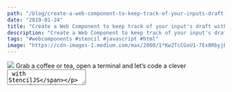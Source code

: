 ```yaml
---
path: "/blog/create-a-web-component-to-keep-track-of-your-inputs-draft-with-stenciljs"
date: "2019-01-24"
title: "Create a Web Component to keep track of your input's draft with StencilJS"
description: "Create a Web Component to keep track of your input's draft with StencilJS"
tags: "#webcomponents #stencil #javascript #html"
image: "https://cdn-images-1.medium.com/max/2000/1*Kw2TcCGoU1-7Ex8RbyjB0A.jpeg"
---
```


![](https://cdn-images-1.medium.com/max/2000/1*Kw2TcCGoU1-7Ex8RbyjB0A.jpeg)
<span class="figcaption_hack">Grab a coffee or tea, open a terminal and let’s code a clever <textarea/> with StencilJS</span>

Earlier this week, I saw a tweet of [Ali Spittel](https://medium.com/@ali07cat07) who was trying to figure out how [GitHub](https://github.com/), [Twitter](https://twitter.com/) and others, were able to keep track of the draft of your inputs respectively how such platforms were saving and restoring the content of your `input` or `textarea` before you would actually submit them and if the browser would refresh.

Long story short, [James Turner](https://twitter.com/MrTurnerj) is clever and had a look to the minified source code and discovered that your inputs are saved in the session storage of your browser quickly before its refresh and are loaded once the page is displayed again.

I thought that this discovery was really interesting, specially because I always assumed that this was a browser feature and not something which needed implementation, but also because I thought that this could be an interesting use case for a new [Web Component](https://developer.mozilla.org/en-US/docs/Web/Web_Components) compatible with any modern frameworks, or even without, and that’s why I’m writing this article.

*For the purpose of this tutorial, I selected *[StencilJS](https://stenciljs.com/)* as a compiler, mostly because I’m a bit more experienced with it, as I developed my pet project *[DeckDeckGo](https://deckdeckgo.com/)* with, but also, to be truly honest, just because I’m in *❤️* with Stencil *😉

### Let’s get started

To get started we are going to initialize a new project, a new Web Component. Using a command line, run `npm init stencil` , pick `component` for the starter type and enter a name for the project (I used `clever-textarea` for the purpose of this tutorial).

![](https://cdn-images-1.medium.com/max/1600/1*foHSCS1AgJ46b-O6WaAG3Q.png)
<span class="figcaption_hack">npm init stencil</span>

![](https://cdn-images-1.medium.com/max/1600/1*h0jM5WWL7H028tgPwhBfSg.png)
<span class="figcaption_hack">select the starter “component”</span>

![](https://cdn-images-1.medium.com/max/1600/1*HLy-80fohxuB3s3tY06zSA.png)
<span class="figcaption_hack">enter a project name</span>

That’s it, our new project is initialized. We could now jump into the newly created folder, `cd clever-textarea` , and start the component runing the command line`npm run start` in order to test if everything is alright by opening a browser and accessing the url `http://localhost:3333` 😎

![](https://cdn-images-1.medium.com/max/1600/1*Jxu5c2jSNxJwAxkIopNGCw.png)
<span class="figcaption_hack">start the local server for the component</span>

![](https://cdn-images-1.medium.com/max/1600/1*3shvGjyXaBw_9kXByxv5sg.png)
<span class="figcaption_hack">access the component</span>

*To continue this tutorial, I suggest you to keep the component running, Stencil will automatically pick the changes we are going to make to the code and will trigger a refresh of the browser on new build.*

### Let’s code

We are now all set, we could begin to code our component 🚀 As we want to develop a clever `textarea`, I suggest that we begin first by removing the default demo code from the component with the goal to just render a dummy blank `textarea`. For that purpose, we are going to edit the file `src/components/my-component/my-component.tsx` as Stencil components are built using [JSX](https://reactjs.org/docs/introducing-jsx.html) and Typescript.

*Per default, the component’s name and namespace are set to *`my-component`* respectively *`mycomponent`* . For simplicity reason, I’ll stick to these names for this article. If you would create a component you would use in a real project, I advise you to rename these informations *😉

```
import {Component} from '@stencil/core';

@Component({
  tag: 'my-component',
  styleUrl: 'my-component.css',
  shadow: true
})
export class MyComponent {

  render() {
    return <textarea></textarea>;
  }
}
```

The above code `render()` a `textarea` which should update our browser as the following:

![](https://cdn-images-1.medium.com/max/1600/1*ie9v5mt8r9dZCAmo7FLP2w.png)

#### Saving your inputs before refresh

As James Turner discovered, the trick consists of saving your inputs before the browser would refresh. To do so we could hook the `window` event `beforeunload` which we are going to declare once our component is loaded, respectively in one of the [lifecycles](https://stenciljs.com/docs/component-lifecycle) provided by Stencil.

Furthermore to this, in order to retrieve the current value of our `textarea`, we could use the Stencil’s reference `Element` to perform a query on the DOM elements of the host and save its value in the `sessionStorage`.

*Per default, see your component definition *`@Component`* , the component is going to be shadowed, that’s why we are going to use the selector *`shadowRoot`* in our query.*

```
import {Component, Element} from '@stencil/core';

@Component({
  tag: 'my-component',
  styleUrl: 'my-component.css',
  shadow: true
})
export class MyComponent {

  @Element() el: HTMLElement;

  componentDidLoad() {
    const textarea = this.el.shadowRoot.querySelector('textarea');
    // Save input value before refresh
    window.addEventListener('beforeunload',  (_event) => {
      if (textarea) {
        sessionStorage.setItem(
           'clever-textarea-value', textarea.value
        );
      }
    });
  }

  render() {
    return <textarea></textarea>;
  }
}
```

Once implemented, you could go back to your browser and have a try. Don’t forget to enter a value in your `textarea`, perform a browser refresh and observe your session storage, you should now find the value your previously entered.

![](https://cdn-images-1.medium.com/max/1600/1*ss05v5GOv0e5B8D5UdrqxA.png)
<span class="figcaption_hack">enter a value in the textarea and refresh the browser</span>

![](https://cdn-images-1.medium.com/max/1600/1*Mn2nx4e8_gLpyoP67PVOcg.png)
<span class="figcaption_hack">open the debugger and find your value in the session storage</span>

#### Loading your inputs after refresh

If you are still here, I hope so, and have tested the above steps by yourself, I guess you already know what’s coming next and how to code it 😅

Now that we have save our inputs when the browser refresh, we could hook the loading of the page, retrieve our value from the `sessionStorage` and display it. As previously, we are going to use the same Stencil lifecycle to perform this operation and to use again the element reference to manipulate the DOM.

```
import {Component, Element} from '@stencil/core';

@Component({
  tag: 'my-component',
  styleUrl: 'my-component.css',
  shadow: true
})
export class MyComponent {

  @Element() el: HTMLElement;

  componentDidLoad() {
    const textarea = this.el.shadowRoot.querySelector('textarea');

    // Save input value before refresh
    window.addEventListener('beforeunload',  (_event) => {
      if (textarea) {
        sessionStorage.setItem(
          'clever-textarea-value', textarea.value
        );
      }
    });

    // Retrieve value after refresh
    const previousValue = sessionStorage.getItem(
          'clever-textarea-value'
    );

    if (textarea) {
      textarea.value = previousValue;
    }
  }

  render() {
    return <textarea></textarea>;
  }
}
```

If you refresh your browser you should now find a pre-filled `textarea` which should contains the last value you would have entered before refresh.

![](https://cdn-images-1.medium.com/max/1600/1*6mED0Asr6LRfVGqEsNPIjg.png)
<span class="figcaption_hack">textarea should be pre-filled with your previous value after refresh</span>

#### Add the support for multiple inputs in the same page

Well, that’s neat, we were able to save and load the draft of your input, but what would happen if we would use multiple times the same component in a page as we use a unique name to save the entry in the storage? Yes, right, it would be weird and contains a unique value…

To overcome this problem we are going to improve our code to add and use a variable value for our session storage key. For that purpose we are going to add a Stencil [properties](https://stenciljs.com/docs/properties) which expose a public attribute to the component.

```
import {Component, Element, Prop} from '@stencil/core';

@Component({
  tag: 'my-component',
  styleUrl: 'my-component.css',
  shadow: true
})
export class MyComponent {

  @Element() el: HTMLElement;
  @Prop() key: string;

  componentDidLoad() {
    const textarea = this.el.shadowRoot.querySelector('textarea');

    // Save input value before refresh
    window.addEventListener('beforeunload',  (_event) => {
      if (textarea && this.key) {
        sessionStorage.setItem(
          this.key, textarea.value
        );
      }
    });

    // Retrieve value after refresh
    const previousValue = sessionStorage.getItem(this.key);

    if (textarea) {
      textarea.value = previousValue;
    }
  }

  render() {
    return <textarea></textarea>;
  }
}
```

Once the code modified, we could now modify the HTML page we are using for test purpose in order to specify this attribute and even add another component to the page. For that purpose, you could modify `src/index.html` like the following:

```
<body>

  <my-component key="clever-textarea-value-1"></my-component>

  <my-component key="clever-textarea-value-2"></my-component>

</body>
```

*As for the JSX code, you could safely remove the previous demo attributes “last” and “first” which comes with the Stencil starter component as we don’t use them in this tutorial.*

If we go back to your browser you should now find two `textarea` respectively two components. You could now try to fill them and again try to refresh your browser.

![](https://cdn-images-1.medium.com/max/1600/1*XQB1PxxL6tTWOh7xy7tJ8g.png)
<span class="figcaption_hack">fill the two components before refresh</span>

![](https://cdn-images-1.medium.com/max/1600/1*iAebxf4nzQI37wCyin02fw.png)
<span class="figcaption_hack">after refresh of the browser</span>

Hooray we were able to use two clever `textarea` Web Components in our page 🎉

### In conclusion

Of course the above code would still need a bit of improvements, I would notably separate the code in methods, add some promises, because there are never enough promises 😋, and maybe even clear the storage after having read the value but I hope that this article would have give you some ideas about how to implement such a “clever” `input` or `textarea` and furthermore to that, if you never tried [Stencil](https://stenciljs.com/) before, made you a bit curious about it because again, this compiler is **amazing** 🤘

### Cherry on the cake 🍒🎂

Web Components could be integrated in **any** modern frameworks (the Stencil documentation provide examples of framework integration for [Angular](https://stenciljs.com/docs/angular), [React](https://stenciljs.com/docs/react), [Vue](https://stenciljs.com/docs/vue) and [Ember](https://stenciljs.com/docs/ember)) **or even without** any framework (like I do in the DeckDeckGo, give it a try for your next presentation 👉 `npm init deckdeckgo`).

To infinity and beyond 🚀

David
